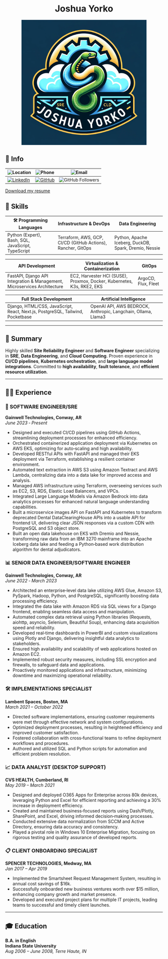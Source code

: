 <div style="text-align: center;">
  <h1>Joshua Yorko</h1>
</div>

<div style="text-align: center;">
  <img src="./assets/images/logo2.png" alt="Joshua Yorko's Logo" width="400" height="400"/>
</div>

## 📍 Info

| ![Location](https://img.shields.io/badge/Location-Worcester,%20MA-blue) | ![Phone](https://img.shields.io/badge/Phone-%28260%29%20443--8425-green) | ![Email](https://img.shields.io/badge/Email-joshua.yorko%40gmail.com-red) |
| --- | --- | --- |
| [![LinkedIn](https://img.shields.io/badge/LinkedIn-View%20Profile-blue)](https://www.linkedin.com/in/joshua-yorko-560103a9/) | [![GitHub](https://img.shields.io/badge/GitHub-View%20Profile-blue)](https://github.com/joshyorko) | ![GitHub Followers](https://img.shields.io/github/followers/joshyorko?style=social) |

[Download my resume](assets/JoshYorkoResume.pdf)

## 💼 Skills

| 🛠 **Programming Languages** | Infrastructure & DevOps | Data Engineering |
| --- | --- | --- |
| Python (Expert), Bash, SQL, JavaScript, TypeScript | Terraform, AWS, GCP, CI/CD (GitHub Actions), Rancher, GitOps | Python, Apache Iceberg, DuckDB, Spark, Dremio, Nessie |

| **API Development** | **Virtualization & Containerization** | **GitOps** |
| --- | --- | --- |
| FastAPI, Django API Integration & Management, Microservices Architecture | EC2, Harvester HCI (SUSE), Proxmox, Docker, Kubernetes, K3s, RKE2, EKS | ArgoCD, Flux, Fleet |

| **Full Stack Development** | **Artificial Intelligence** |  |
| --- | --- | --- |
| Django, HTML/CSS, JavaScript, React, Next.js, PostgreSQL, Tailwind, Pocketbase | OpenAI API, AWS BEDROCK, Anthropic, Langchain, Ollama, Llama3 |  |

---

## 📄 Summary

Highly skilled **Site Reliability Engineer** and **Software Engineer** specializing in **SRE**, **Data Engineering**, and **Cloud Computing**. Proven experience in **CI/CD pipelines**, **Kubernetes orchestration**, and **large language model integrations**. Committed to **high availability**, **fault tolerance**, and **efficient resource utilization**.

---

## 👨‍💼 Experience

### 🚀 SOFTWARE ENGiNEER/SRE  
**Gainwell Technologies, Conway, AR**  
*June 2023 ‑ Present*
- Designed and executed CI/CD pipelines using GitHub Actions, streamlining deployment processes for enhanced efficiency.
- Orchestrated containerized application deployment via Kubernetes on AWS EKS, optimizing for auto‑scaling and high availability.
- Developed RESTful APIs with FastAPI and managed their EKS deployment via Terraform, establishing a resilient container environment.
- Automated text extraction in AWS S3 using Amazon Textract and AWS Lambda, centralizing data into a data lake for improved access and analysis.
- Managed AWS infrastructure using Terraform, overseeing services such as EC2, S3, RDS, Elastic Load Balancers, and VPCs.
- Integrated Large Language Models via Amazon Bedrock into data analytics processes for enhanced natural language understanding capabilities.
- Built a microservice images API on FastAPI and Kubernetes to transform deprecated Dental DataClearingHouse APIs into a usable API for frontend UI, delivering clear JSON responses via a custom CDN with PostgreSQL and S3 object store.
- Built an open data lakehouse on EKS with Dremio and Nessie, transforming raw data from an IBM 3270 mainframe into an Apache Iceberg data lake and feeding a Python‑based work distribution algorithm for dental adjudicators.

### 📊 SENiOR DATA ENGiNEER/SOFTWARE ENGiNEER  
**Gainwell Technologies, Conway, AR**  
*June 2022 ‑ March 2023*
- Architected an enterprise‑level data lake utilizing AWS Glue, Amazon S3, PySpark, Hadoop, Python, and PostgreSQL, significantly boosting data processing efficiency.
- Integrated the data lake with Amazon RDS via SQL views for a Django frontend, enabling seamless data access and manipulation.
- Automated complex data retrieval using Python libraries (Requests, aiohttp, asyncio, Selenium, Beautiful Soup), enhancing data acquisition speed and reliability.
- Developed real‑time dashboards in PowerBI and custom visualizations using Plotly and Django, delivering insightful data analytics to stakeholders.
- Ensured high availability and scalability of web applications hosted on Amazon EC2.
- Implemented robust security measures, including SSL encryption and firewalls, to safeguard data and applications.
- Proactively monitored applications and infrastructure, minimizing downtime and maximizing operational reliability.

### 🛠️ IMPLEMENTATiONS SPECiALiST  
**Lambent Spaces, Boston, MA**  
*March 2021 – October 2022*
- Directed software implementations, ensuring customer requirements were met through effective network and system configurations.
- Optimized deployment processes, resulting in heightened efficiency and improved customer satisfaction.
- Fostered collaboration with cross‑functional teams to refine deployment workflows and procedures.
- Authored and utilized SQL and Python scripts for automation and efficient problem resolution.

### 📈 DATA ANALYST (DESKTOP SUPPORT)  
**CVS HEALTH, Cumberland, RI**  
*May 2019 – March 2021*
- Designed and deployed O365 Apps for Enterprise across 80k devices, leveraging Python and Excel for efficient reporting and achieving a 30% increase in deployment efficiency.
- Created and maintained business‑focused reports using Dash/Plotly, SharePoint, and Excel, driving informed decision‑making processes.
- Conducted extensive data normalization from SCCM and Active Directory, ensuring data accuracy and consistency.
- Played a pivotal role in Windows 10 Enterprise Migration, focusing on rigorous testing and quality assurance of developed reports.

### 📋 CLiENT ONBOARDiNG SPECiALiST  
**SPENCER TECHNOLOGIES, Medway, MA**  
*Jan 2017 – Apr 2019*
- Implemented the Smartsheet Request Management System, resulting in annual cost savings of $16k.
- Successfully onboarded new business ventures worth over $15 million, enhancing company growth and market presence.
- Developed and executed project plans for multiple IT projects, leading teams to successful and timely client launches.

---

## 🎓 Education

**B.A. in English**  
**Indiana State University**  
*Aug 2006 – June 2008, Terre Haute, IN*
